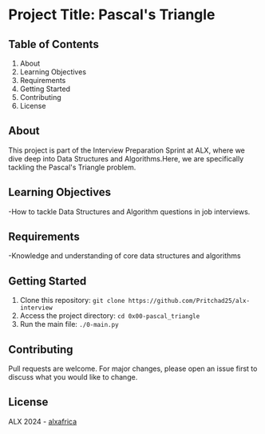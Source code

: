 # Project Title: Pascal's Triangle

## Table of Contents
1. About
2. Learning Objectives
3. Requirements
4. Getting Started
5. Contributing
6. License
## About <a name="about"></a>
This project is part of the Interview Preparation Sprint at ALX, where we dive deep into Data Structures and Algorithms.Here, we are specifically tackling the Pascal's Triangle problem.

## Learning Objectives <a name="learning-objectives"></a>
-How to tackle Data Structures and Algorithm questions in job interviews.

## Requirements <a name="requirements"></a>
-Knowledge and understanding of core data structures and algorithms

## Getting Started <a name="getting-started"></a>
1. Clone this repository: `git clone https://github.com/Pritchad25/alx-interview`
2. Access the project directory: `cd 0x00-pascal_triangle`
3. Run the main file: `./0-main.py`

## Contributing <a name="contributing"></a>
Pull requests are welcome. For major changes, please open an issue first to discuss what you would like to change.

## License <a name="license"></a>
ALX 2024 - [alxafrica](https://www.alxafrica.com)
